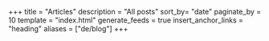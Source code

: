 +++
title = "Articles"
description = "All posts"
sort_by= "date"
paginate_by = 10
template = "index.html"
generate_feeds = true
insert_anchor_links = "heading"
aliases = ["de/blog"]
+++
